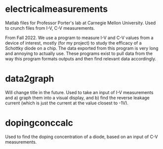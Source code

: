 # electricalmeasurements
Matlab files for Professor Porter's lab at Carnegie Mellon University. Used to crunch files from I-V, C-V measurements.

From Fall 2022. 
We use a program to measure I-V and C-V values from a device of interest, mostly (for my project) to study the efficacy of a Schottky diode on a chip. The data exported from this program is very long and annoying to actually use. These programs exist to pull data from the way this program formats outputs and then find relevant data accordingly.

# data2graph
Will change title in the future. Used to take an input of I-V measurements and a) graph them into a visual display, and b) find the reverse leakage current (which is just the current at the value closest to -1V). 

# dopingconccalc
Used to find the doping concentration of a diode, based on an input of C-V measurements. 
